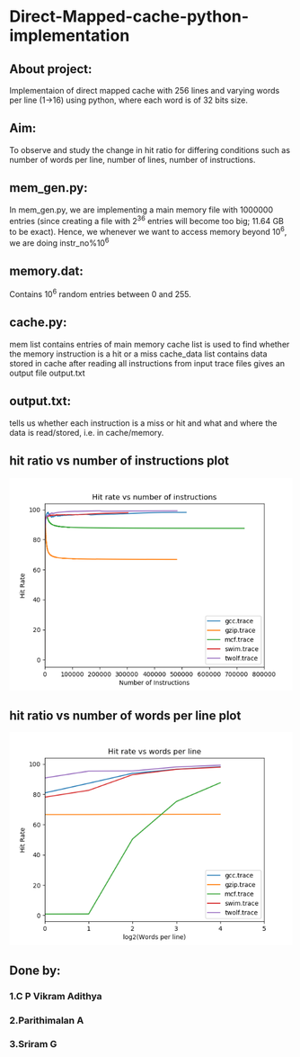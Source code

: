 # Direct-Mapped-cache-python-implementation

  ## About project:
  Implementaion of direct mapped cache with 256 lines and varying words per line (1->16) using python, where each word is of 32 bits size.

## Aim:
To observe and study the change in hit ratio for differing conditions such as number of words per line, number of lines, number of instructions.

## mem_gen.py:
In mem_gen.py, we are implementing a main memory file with 1000000 entries (since creating a file with 2<sup>36</sup> entries will become too big; 11.64 GB to be exact).
Hence, we whenever we want to access memory beyond 10<sup>6</sup>, we are doing instr_no%10<sup>6</sup>

## memory.dat:
Contains 10<sup>6</sup> random entries between 0 and 255.

## cache.py:
mem list contains entries of main memory
cache list is used to find whether the memory instruction is a hit or a miss
cache_data list contains data stored in cache
after reading all instructions from input trace files gives an output file output.txt

## output.txt:
tells us whether each instruction is a miss or hit and what and where the data is read/stored, i.e. in cache/memory.

## hit ratio vs number of instructions plot
![Alt text](hit_ratio_ni.png?raw=true "hit ratio varying with number of instructions")

## hit ratio vs number of words per line plot
![Alt text](hit_ratio_wp.png?raw=true "hit ratio varying with change in number of words per line")

## Done by:
### 1.C P Vikram Adithya
### 2.Parithimalan A
### 3.Sriram G

